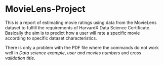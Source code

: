 # MovieLens-Project

This is a report of estimating movie ratings using data from the MovieLens dataset to fulfill the requirements of HarvardX Data Science Certificate. Basically the aim is to predict how a user will rate a specific movie according to specific dataset characteristics.

There is only a problem with the PDF file where the commands do not work well in _Data science example_, _user and movies numbers_ and _cross validation title_.
